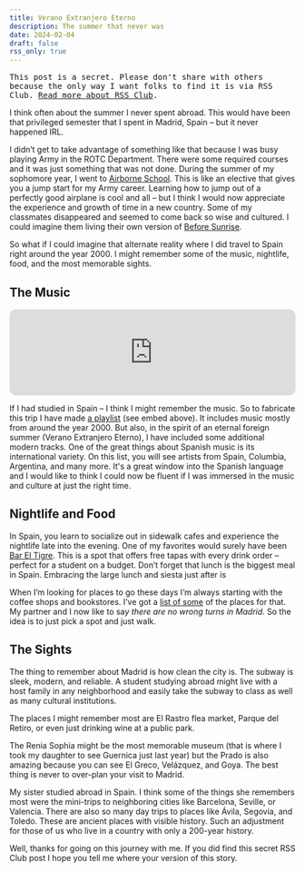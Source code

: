 ```yaml
---
title: Verano Extranjero Eterno
description: The summer that never was
date: 2024-02-04
draft: false
rss_only: true
---
```


<aside class="notice">
  <tt>This post is a secret. Please don't share with others because the only way I want folks to find it is via RSS Club.
    <a href="https://daverupert.com/2018/01/welcome-to-rss-club/">Read more about RSS Club</a>.
  </tt>
</aside>

I think often about the summer I never spent abroad. This would have been that privileged semester that I spent in Madrid, Spain – but it never happened IRL.

I didn’t get to take advantage of something like that because I was busy playing Army in the ROTC Department. There were some required courses and it was just something that was not done. During the summer of my sophomore year, I went to [Airborne School](https://www.army.mil/article/266307/army_airborne_school_helps_service_members_pursue_passions_enhance_careers). This is like an elective that gives you a jump start for my Army career. Learning how to jump out of a perfectly good airplane is cool and all – but I think I would now appreciate the experience and growth of time in a new country. Some of my classmates disappeared and seemed to come back so wise and cultured. I could imagine them living their own version of [Before Sunrise](https://www.imdb.com/title/tt0112471/).

So what if I could imagine that alternate reality where I did travel to Spain right around the year 2000. I might remember some of the music, nightlife, food, and the most memorable sights.

## The Music

<iframe style="border-radius:12px" src="https://open.spotify.com/embed/playlist/2mTDoROy5xRo6mMDRuG2VU?utm_source=generator" width="100%" height="152" frameBorder="0" allowfullscreen="" allow="autoplay; clipboard-write; encrypted-media; fullscreen; picture-in-picture" loading="lazy"></iframe>

If I had studied in Spain – I think I might remember the music. So to fabricate this trip I have made [a playlist](https://open.spotify.com/playlist/2mTDoROy5xRo6mMDRuG2VU?si=60b9015b123d4858) (see embed above). It includes music mostly from around the year 2000. But also, in the spirit of an eternal foreign summer (Verano Extranjero Eterno), I have included some additional modern tracks. One of the great things about Spanish music is its international variety. On this list, you will see artists from Spain, Columbia, Argentina, and many more. It's a great window into the Spanish language and I would like to think I could now be fluent if I was immersed in the music and culture at just the right time. 

## Nightlife and Food

In Spain, you learn to socialize out in sidewalk cafes and experience the nightlife late into the evening. One of my favorites would surely have been [Bar El Tigre](https://bareltigre.es/). This is a spot that offers free tapas with every drink order – perfect for a student on a budget. Don’t forget that lunch is the biggest meal in Spain. Embracing the large lunch and siesta just after is 

When I’m looking for places to go these days I’m always starting with the coffee shops and bookstores. I’ve got a [list of some](https://foursquare.com/dtandyb/list/cl%C3%A1sico-madrid) of the places for that. My partner and I now like to sa*y there are no wrong turns in Madrid*. So the idea is to just pick a spot and just walk.

## The Sights

The thing to remember about Madrid is how clean the city is. The subway is sleek, modern, and reliable. A student studying abroad might live with a host family in any neighborhood and easily take the subway to class as well as many cultural institutions.

The places I might remember most are El Rastro flea market, Parque del Retiro, or even just drinking wine at a public park. 

The Renia Sophia might be the most memorable museum (that is where I took my daughter to see Guernica just last year) but the Prado is also amazing because you can see El Greco, Velázquez, and Goya. The best thing is never to over-plan your visit to Madrid. 

My sister studied abroad in Spain. I think some of the things she remembers most were the mini-trips to neighboring cities like Barcelona, Seville, or Valencia. There are also so many day trips to places like Ávila, Segovia, and Toledo. These are ancient places with visible history. Such an adjustment for those of us who live in a country with only a 200-year history. 

Well, thanks for going on this journey with me. If you did find this secret RSS Club post I hope you tell me where your version of this story. 